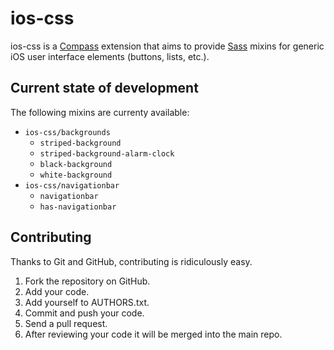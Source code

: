 # ios-css

ios-css is a [Compass](http://compass-style.org/) extension that aims to provide [Sass](http://sass-lang.com/) mixins for generic iOS user interface elements (buttons, lists, etc.).

## Current state of development

The following mixins are currenty available:

* `ios-css/backgrounds`
  * `striped-background`
  * `striped-background-alarm-clock`
  * `black-background`
  * `white-background`
* `ios-css/navigationbar`
  * `navigationbar`
  * `has-navigationbar`

## Contributing

Thanks to Git and GitHub, contributing is ridiculously easy.

1. Fork the repository on GitHub.
2. Add your code.
3. Add yourself to AUTHORS.txt.
4. Commit and push your code.
5. Send a pull request.
6. After reviewing your code it will be merged into the main repo.
